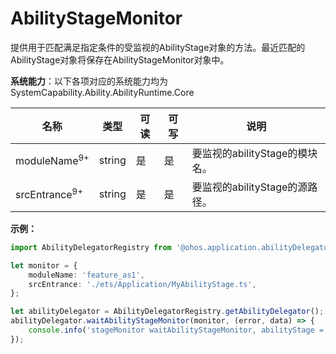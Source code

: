 # AbilityStageMonitor

提供用于匹配满足指定条件的受监视的AbilityStage对象的方法。最近匹配的AbilityStage对象将保存在AbilityStageMonitor对象中。 


**系统能力**：以下各项对应的系统能力均为SystemCapability.Ability.AbilityRuntime.Core

| 名称                                                         | 类型     | 可读 | 可写 | 说明                                                         |
| ------------------------------------------------------------ | -------- | ---- | ---- | ------------------------------------------------------------ |
| moduleName<sup>9+</sup>                                                 | string   | 是   | 是   | 要监视的abilityStage的模块名。 |
| srcEntrance<sup>9+</sup> | string | 是   | 是   | 要监视的abilityStage的源路径。 |

**示例：**
```ts
import AbilityDelegatorRegistry from '@ohos.application.abilityDelegatorRegistry';

let monitor = {
    moduleName: 'feature_as1',
    srcEntrance: './ets/Application/MyAbilityStage.ts',
};

let abilityDelegator = AbilityDelegatorRegistry.getAbilityDelegator();
abilityDelegator.waitAbilityStageMonitor(monitor, (error, data) => {
    console.info('stageMonitor waitAbilityStageMonitor, abilityStage = ' + JSON.stringify(data));
});
```